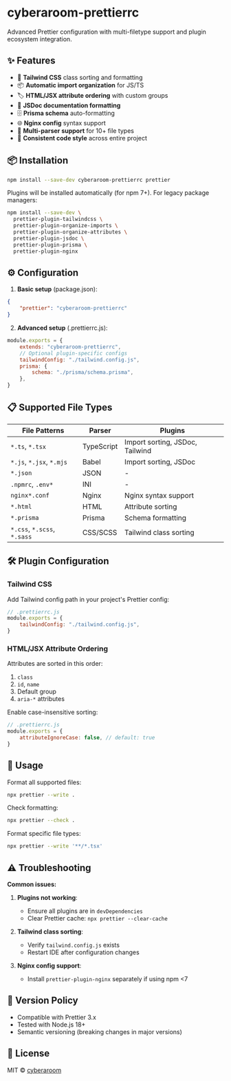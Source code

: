 # cyberaroom-prettierrc

Advanced Prettier configuration with multi-filetype support and plugin ecosystem integration.

## ✨ Features

- 🎨 **Tailwind CSS** class sorting and formatting
- 📦 **Automatic import organization** for JS/TS
- 🏷 **HTML/JSX attribute ordering** with custom groups
- 📝 **JSDoc documentation formatting**
- 🗄 **Prisma schema** auto-formatting
- 🌐 **Nginx config** syntax support
- 📄 **Multi-parser support** for 10+ file types
- 🔧 **Consistent code style** across entire project

## 📦 Installation

```bash
npm install --save-dev cyberaroom-prettierrc prettier
```

Plugins will be installed automatically (for npm 7+). For legacy package managers:

```bash
npm install --save-dev \
  prettier-plugin-tailwindcss \
  prettier-plugin-organize-imports \
  prettier-plugin-organize-attributes \
  prettier-plugin-jsdoc \
  prettier-plugin-prisma \
  prettier-plugin-nginx
```

## ⚙️ Configuration

1. **Basic setup** (package.json):

```json
{
	"prettier": "cyberaroom-prettierrc"
}
```

2. **Advanced setup** (.prettierrc.js):

```javascript
module.exports = {
	extends: "cyberaroom-prettierrc",
	// Optional plugin-specific configs
	tailwindConfig: "./tailwind.config.js",
	prisma: {
		schema: "./prisma/schema.prisma",
	},
}
```

## 📋 Supported File Types

| File Patterns               | Parser     | Plugins                         |
| --------------------------- | ---------- | ------------------------------- |
| `*.ts`, `*.tsx`             | TypeScript | Import sorting, JSDoc, Tailwind |
| `*.js`, `*.jsx`, `*.mjs`    | Babel      | Import sorting, JSDoc           |
| `*.json`                    | JSON       | -                               |
| `.npmrc`, `.env*`           | INI        | -                               |
| `nginx*.conf`               | Nginx      | Nginx syntax support            |
| `*.html`                    | HTML       | Attribute sorting               |
| `*.prisma`                  | Prisma     | Schema formatting               |
| `*.css`, `*.scss`, `*.sass` | CSS/SCSS   | Tailwind class sorting          |

## 🛠 Plugin Configuration

### Tailwind CSS

Add Tailwind config path in your project's Prettier config:

```javascript
// .prettierrc.js
module.exports = {
	tailwindConfig: "./tailwind.config.js",
}
```

### HTML/JSX Attribute Ordering

Attributes are sorted in this order:

1. `class`
2. `id`, `name`
3. Default group
4. `aria-*` attributes

Enable case-insensitive sorting:

```javascript
// .prettierrc.js
module.exports = {
	attributeIgnoreCase: false, // default: true
}
```

## 🚀 Usage

Format all supported files:

```bash
npx prettier --write .
```

Check formatting:

```bash
npx prettier --check .
```

Format specific file types:

```bash
npx prettier --write '**/*.tsx'
```

## ⚠️ Troubleshooting

**Common issues:**

1. **Plugins not working**:

   - Ensure all plugins are in `devDependencies`
   - Clear Prettier cache: `npx prettier --clear-cache`

2. **Tailwind class sorting**:

   - Verify `tailwind.config.js` exists
   - Restart IDE after configuration changes

3. **Nginx config support**:
   - Install `prettier-plugin-nginx` separately if using npm <7

## 🔄 Version Policy

- Compatible with Prettier 3.x
- Tested with Node.js 18+
- Semantic versioning (breaking changes in major versions)

## 📄 License

MIT © [cyberaroom](https://github.com/cyberaroom)
